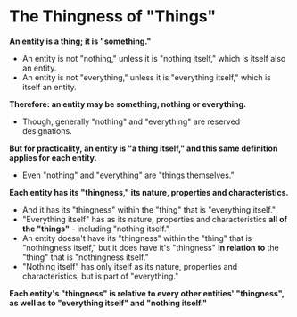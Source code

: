 # The Thingness of "Things"

**An entity is a thing; it is "something."**
* An entity is not "nothing," unless it is "nothing itself," which is itself also an entity.
* An entity is not "everything," unless it is "everything itself," which is itself an entity.

**Therefore: an entity may be something, nothing or everything.**
* Though, generally "nothing" and "everything" are reserved designations.

**But for practicality, an entity is "a thing itself," and this same definition applies for each entity.**
* Even "nothing" and "everything" are "things themselves."

**Each entity has its "thingness," its nature, properties and characteristics.**
* And it has its "thingness" within the "thing" that is "everything itself."
* "Everything itself" has as its nature, properties and characteristics **all of the "things"** - including "nothing itself."
* An entity doesn't have its "thingness" within the "thing" that is "nothingness itself," but it does have it's "thingness" **in relation to** the "thing" that is "nothingness itself."
* "Nothing itself" has only itself as its nature, properties and characteristics, but is part of "everything."

**Each entity's "thingness" is relative to every other entities' "thingness", as well as to "everything itself" and "nothing itself."** 

